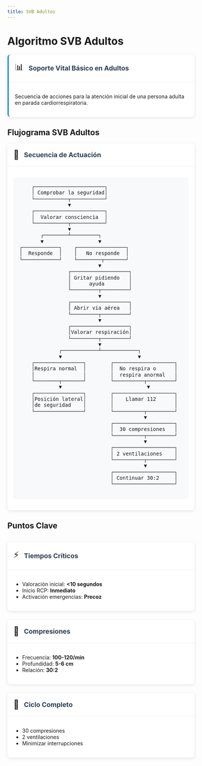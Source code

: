 ```yaml
---
title: SVB Adultos
---
```


# Algoritmo SVB Adultos

<div class="custom-card info-card">
  <div class="card-header">
    <div class="header-icon">📊</div>
    <div class="header-title">Soporte Vital Básico en Adultos</div>
  </div>
  <div class="card-content">
    <p>Secuencia de acciones para la atención inicial de una persona adulta en parada cardiorrespiratoria.</p>
  </div>
</div>

## Flujograma SVB Adultos

<div class="custom-card">
  <div class="card-header">
    <div class="header-icon">🔄</div>
    <div class="header-title">Secuencia de Actuación</div>
  </div>
  <div class="card-content">
    <pre class="diagram">
    ┌───────────────────────┐
    │ Comprobar la seguridad│
    └───────────┬───────────┘
                ▼
    ┌───────────────────────┐
    │  Valorar consciencia  │
    └───────────┬───────────┘
                ▼
       ┌────────┴─────────┐
       ▼                  ▼
┌────────────┐    ┌────────────────┐
│  Responde  │    │   No responde  │
└────────────┘    └────────┬───────┘
                          ▼
                ┌───────────────────┐
                │ Gritar pidiendo   │
                │      ayuda        │
                └─────────┬─────────┘
                          ▼
                ┌───────────────────┐
                │ Abrir vía aérea   │
                └─────────┬─────────┘
                          ▼
                ┌───────────────────┐
                │Valorar respiración│
                └─────────┬─────────┘
                          ▼
             ┌────────────┴────────────┐
             ▼                         ▼
    ┌────────────────┐        ┌────────────────────┐
    │Respira normal  │        │  No respira o      │
    │                │        │  respira anormal   │
    └────────┬───────┘        └──────────┬─────────┘
             ▼                            ▼
    ┌────────────────┐        ┌────────────────────┐
    │Posición lateral│        │    Llamar 112      │
    │de seguridad    │        │                    │
    └────────────────┘        └──────────┬─────────┘
                                         ▼
                              ┌────────────────────┐
                              │  30 compresiones   │
                              └──────────┬─────────┘
                                         ▼
                              ┌────────────────────┐
                              │ 2 ventilaciones    │
                              └──────────┬─────────┘
                                         ▼
                              ┌────────────────────┐
                              │ Continuar 30:2     │
                              └────────────────────┘
    </pre>
  </div>
</div>

## Puntos Clave

<div class="grid-3">
  <div class="custom-card">
    <div class="card-header">
      <div class="header-icon">⚡</div>
      <div class="header-title">Tiempos Críticos</div>
    </div>
    <div class="card-content">
      <ul>
        <li>Valoración inicial: <strong>&lt;10 segundos</strong></li>
        <li>Inicio RCP: <strong>Inmediato</strong></li>
        <li>Activación emergencias: <strong>Precoz</strong></li>
      </ul>
    </div>
  </div>

  <div class="custom-card">
    <div class="card-header">
      <div class="header-icon">💪</div>
      <div class="header-title">Compresiones</div>
    </div>
    <div class="card-content">
      <ul>
        <li>Frecuencia: <strong>100-120/min</strong></li>
        <li>Profundidad: <strong>5-6 cm</strong></li>
        <li>Relación: <strong>30:2</strong></li>
      </ul>
    </div>
  </div>

  <div class="custom-card">
    <div class="card-header">
      <div class="header-icon">🔄</div>
      <div class="header-title">Ciclo Completo</div>
    </div>
    <div class="card-content">
      <ul>
        <li>30 compresiones</li>
        <li>2 ventilaciones</li>
        <li>Minimizar interrupciones</li>
      </ul>
    </div>
  </div>
</div>

<style>
.grid-container {
  display: grid;
  grid-template-columns: repeat(auto-fit, minmax(250px, 1fr));
  gap: 1.5rem;
  margin: 2rem 0;
}

.custom-card {
  background: #fff;
  border-radius: 8px;
  box-shadow: 0 2px 8px rgba(0,0,0,0.1);
  transition: transform 0.3s ease, box-shadow 0.3s ease;
}

.info-card {
  border-left: 4px solid #3498db;
}

.card-header {
  padding: 1rem;
  border-bottom: 1px solid #eee;
  display: flex;
  align-items: center;
}

.header-icon {
  font-size: 1.5rem;
  margin-right: 0.8rem;
}

.header-title {
  font-size: 1.1rem;
  font-weight: bold;
  color: #2c3e50;
}

.card-content {
  padding: 1rem;
}

.grid-3 {
  display: grid;
  grid-template-columns: repeat(auto-fit, minmax(250px, 1fr));
  gap: 1.5rem;
  margin: 2rem 0;
}

.diagram {
  font-family: monospace;
  white-space: pre;
  overflow-x: auto;
  background-color: #f8f9fa;
  padding: 1rem;
  border-radius: 5px;
  font-size: 0.85rem;
  line-height: 1.2;
}
</style>
